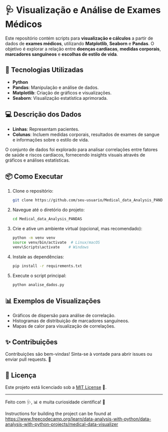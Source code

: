 # 🩺 Visualização e Análise de Exames Médicos

Este repositório contém scripts para **visualização e cálculos** a partir de dados de **exames médicos**, utilizando **Matplotlib**, **Seaborn** e **Pandas**. O objetivo é explorar a relação entre **doenças cardíacas**, **medidas corporais**, **marcadores sanguíneos** e **escolhas de estilo de vida**.

## 🚀 Tecnologias Utilizadas

- **Python**
- **Pandas**: Manipulação e análise de dados.
- **Matplotlib**: Criação de gráficos e visualizações.
- **Seaborn**: Visualização estatística aprimorada.

## 💻 Descrição dos Dados

- **Linhas**: Representam pacientes.
- **Colunas**: Incluem medidas corporais, resultados de exames de sangue e informações sobre o estilo de vida.

O conjunto de dados foi explorado para analisar correlações entre fatores de saúde e riscos cardíacos, fornecendo insights visuais através de gráficos e análises estatísticas.

## 📦 Como Executar

1. Clone o repositório:
   ```bash
   git clone https://github.com/seu-usuario/Medical_data_Analysis_PANDAS.git
   ```

2. Navegue até o diretório do projeto:
   ```bash
   cd Medical_data_Analysis_PANDAS

   ```

3. Crie e ative um ambiente virtual (opcional, mas recomendado):
   ```bash
   python -m venv venv
   source venv/bin/activate  # Linux/macOS
   venv\Scripts\activate    # Windows
   ```

4. Instale as dependências:
   ```bash
   pip install -r requirements.txt
   ```

5. Execute o script principal:
   ```bash
   python analise_dados.py
   ```

## 📊 Exemplos de Visualizações

- Gráficos de dispersão para análise de correlação.
- Histogramas de distribuição de marcadores sanguíneos.
- Mapas de calor para visualização de correlações.

## ✨ Contribuições

Contribuições são bem-vindas! Sinta-se à vontade para abrir issues ou enviar pull requests. 🙌

## 📄 Licença

Este projeto está licenciado sob a [MIT License](LICENSE) 📜.

---

Feito com 🩺, 📊 e muita curiosidade científica! 🚀


Instructions for building the project can be found at https://www.freecodecamp.org/learn/data-analysis-with-python/data-analysis-with-python-projects/medical-data-visualizer
